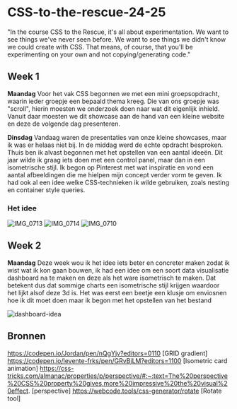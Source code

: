 # CSS-to-the-rescue-24-25
"In the course CSS to the Rescue, it's all about experimentation. We want to see things we've never seen before. We want to see things we didn't know we could create with CSS. That means, of course, that you'll be experimenting on your own and not copying/generating code."

## Week 1
**Maandag**
Voor het vak CSS begonnen we met een mini groepsopdracht, waarin ieder groepje een bepaald thema kreeg. Die van ons groepje was "scroll", hierin moesten we onderzoek doen naar wat dit eigenlijk inhield. Vanuit daar moesten we dit showcase aan de hand van een kleine website en deze de volgende dag presenteren.

**Dinsdag**
Vandaag waren de presentaties van onze kleine showcases, maar ik was er helaas niet bij. In de middag werd de echte opdracht besproken. Thuis ben ik alvast begonnen met het opstellen van een aantal ideeën. Dit jaar wilde ik graag iets doen met een control panel, maar dan in een isometrische stijl. Ik begon op Pinterest met wat inspiratie en vond een aantal afbeeldingen die me hielpen mijn concept verder vorm te geven. Ik had ook al een idee welke CSS-technieken ik wilde gebruiken, zoals nesting en container style queries.

### Het idee
![IMG_0713](https://github.com/user-attachments/assets/53d3b238-4ca9-4a43-ad59-17aa6467eb8e)
![IMG_0714](https://github.com/user-attachments/assets/2e9cc6a5-afbf-498a-81e2-9cc188b4abff)
![IMG_0710](https://github.com/user-attachments/assets/e2750b3e-d168-4abf-9ade-5ce24e5223b1)


## Week 2
**Maandag**
Deze week wou ik het idee iets beter en concreter maken zodat ik wist wat ik kon gaan bouwen, ik had een idee om een soort data visualisatie dashboard na te maken en deze als het ware isometrisch te maken. Dat betekent dus dat sommige charts een isometrische stijl krijgen waardoor het lijkt alsof deze 3d is. Het was eerst een beetje een klusje om enviosnen hoe ik dit moet doen maar ik begon met het opstellen van het bestand

![dashboard-idea](https://github.com/user-attachments/assets/97255823-02da-4a9b-bbb4-8e7e3a140b1c)


## Bronnen
https://codepen.io/Jordan/pen/nQgYjv?editors=0110 [GRID gradient]
https://codepen.io/levente-frks/pen/GRvBjLM?editors=1100 [Isometric card animation]
https://css-tricks.com/almanac/properties/p/perspective/#:~:text=The%20perspective%20CSS%20property%20gives,more%20impressive%20the%20visual%20effect. [perspective]
https://webcode.tools/css-generator/rotate [Rotate tool]
